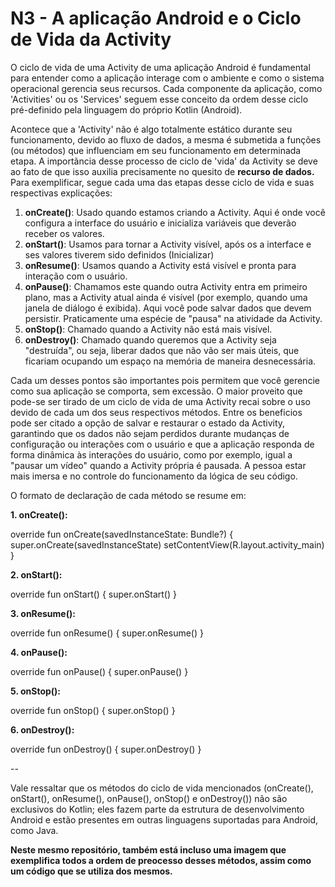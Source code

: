 # N3 - A aplicação Android e o Ciclo de Vida da Activity

O ciclo de vida de uma Activity de uma aplicação Android é fundamental para entender como a aplicação interage com o ambiente e como o sistema operacional gerencia seus recursos. Cada componente da aplicação, como 'Activities' ou os 'Services' seguem esse conceito da ordem desse ciclo pré-definido pela linguagem do próprio Kotlin (Android).

Acontece que a 'Activity' não é algo totalmente estático durante seu funcionamento, devido ao fluxo de dados, a mesma é submetida a funções (ou métodos) que influenciam em seu funcionamento em determinada etapa. A importãncia desse processo de ciclo de 'vida' da Activity se deve ao fato de que isso auxilia precisamente no quesito de **recurso de dados.** Para exemplificar, segue cada uma das etapas desse ciclo de vida e suas respectivas explicações:

1. **onCreate()**: Usado quando estamos criando a Activity. Aqui é onde você configura a interface do usuário e inicializa variáveis que deverão receber os valores.
2. **onStart()**: Usamos para tornar a Activity visível, após os a interface e ses valores tiverem sido definidos (Inicializar)
3. **onResume()**: Usamos quando a Activity está visível e pronta para interação com o usuário.
4. **onPause()**: Chamamos este quando outra Activity entra em primeiro plano, mas a Activity atual ainda é visível (por exemplo, quando uma janela de diálogo é exibida). Aqui você pode salvar dados que devem persistir. Praticamente uma espécie de "pausa" na atividade da Activity.
5. **onStop()**: Chamado quando a Activity não está mais visível.
6. **onDestroy()**: Chamado quando queremos que a Activity seja "destruída", ou seja, liberar dados que não vão ser mais úteis, que ficariam ocupando um espaço na memória de maneira desnecessária.

Cada um desses pontos são importantes pois permitem que você gerencie como sua aplicação se comporta, sem excessão. O maior proveito que pode-se ser tirado de um ciclo de vida de uma Activity recai sobre o uso devido de cada um dos seus respectivos métodos. Entre os beneficios pode ser citado a opção de salvar e restaurar o estado da Activity, garantindo que os dados não sejam perdidos durante mudanças de configuração ou interações com o usuário e que a aplicação responda de forma dinâmica às interações do usuário, como por exemplo, igual a "pausar um vídeo" quando a Activity própria é pausada. A pessoa estar mais imersa e no controle do funcionamento da lógica de seu código.

O formato de declaração de cada método se resume em:

**1. onCreate():**

override fun onCreate(savedInstanceState: Bundle?) {
    super.onCreate(savedInstanceState)
    setContentView(R.layout.activity_main)
}

**2. onStart():**

override fun onStart() {
    super.onStart()
}

**3. onResume():**

override fun onResume() {
    super.onResume()
}

**4. onPause():**

override fun onPause() {
    super.onPause()
}

**5. onStop():**

override fun onStop() {
    super.onStop()
}

**6. onDestroy():**

override fun onDestroy() {
    super.onDestroy()
}

--

Vale ressaltar que os métodos do ciclo de vida mencionados (onCreate(), onStart(), onResume(), onPause(), onStop() e onDestroy()) não são exclusivos do Kotlin; eles fazem parte da estrutura de desenvolvimento Android e estão presentes em outras linguagens suportadas para Android, como Java.

**Neste mesmo repositório, também está incluso uma imagem que exemplifica todos a ordem de preocesso desses métodos, assim como um código que se utiliza dos mesmos.**



